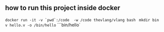 ## how to run this project inside docker 
``docker run -it -v `pwd`:/code  -w /code thevlang/vlang bash ``
 ```mkdir bin```
```v hello.v -o /bin/hello```
```bin/hello`

